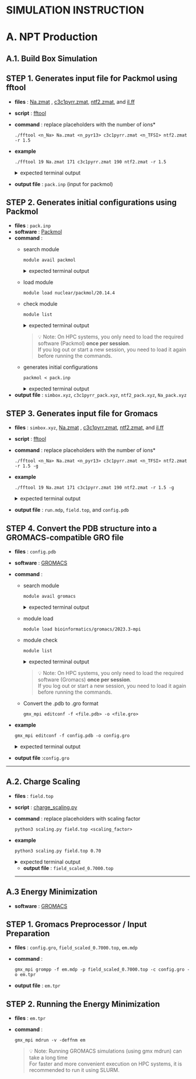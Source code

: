 SIMULATION INSTRUCTION
=============================
A. NPT Production
=============================

A.1. Build Box Simulation
--------

STEP 1. Generates input file for Packmol using fftool
--------

- **files** : [Na.zmat](simulation_input/input_file/Na.zmat) , [c3c1pyrr.zmat](simulation_input/input_file/c3c1pyrr.zmat), [ntf2.zmat](simulation_input/input_file/ntf2.zmat), and [il.ff](simulation_input/input_file/il.ff)
- **script** : [fftool](simulation_input/script/FFTool)
- **command** : replace placeholders with the number of ions*
  ```
  ./fftool <n_Na> Na.zmat <n_pyr13> c3c1pyrr.zmat <n_TFSI> ntf2.zmat -r 1.5
  ```
- **example**
  ```
  ./fftool 19 Na.zmat 171 c3c1pyrr.zmat 190 ntf2.zmat -r 1.5 
  ```
  <details>
  <summary>expected terminal output</summary>
    
  <pre>
    density 1.500 mol/L  volume 420679.7 A^3
    molecule_file      species           nmol force_field      natom nbond source  charge
      Na.zmat          Na+                 19 il.ff                1     0 file   +1.0000
      c3c1pyrr.zmat    c3c1pyrr+          171 il.ff               27    27 file   +1.0000
      ntf2.zmat        tf2N-              190 il.ff               15    14 file   -1.0000
    packmol file
    pack.inp
  </pre>
  
  </details>


- **output file** : `pack.inp` (input for packmol)


STEP 2. Generates initial configurations using Packmol
--------
- **files** : `pack.inp`
- **software** : [Packmol](http://www.ime.unicamp.br/~martinez/packmol/)
- **command** :
  - search module 
    ```
    module avail packmol
    ```

    <details>
    <summary>expected terminal output</summary>
        
      <pre>
    ------------------------------------------------------- /mgpfs/apps/modulefiles -------------------------------------------------------
     nuclear/packmol/20.14.4
  
    If the avail list is too long consider trying:
  
    "module --default avail" or "ml -d av" to just list the default modules.
    "module overview" or "ml ov" to display the number of modules for each name.
  
    Use "module spider" to find all possible modules and extensions.
    Use "module keyword key1 key2 ..." to search for all possible modules matching any of the "keys".
  
      </pre>
      </details>

  - load module
    ```
    module load nuclear/packmol/20.14.4
    ```
  - check module
    ```
    module list
    ```
    <details>
    <summary>expected terminal output</summary>
      
    <pre>
    Currently Loaded Modules:
    1) prun/2.2       3) hwloc/2.7.0   5) libfabric/1.13.0   7) singularity/3.7.1   9) readline/8.2
    2) gnu12/12.2.0   4) ucx/1.14.0    6) openmpi4/4.1.4     8) ohpc               10) nuclear/packmol/20.14.4
    </pre>

    
    </details>
    
    > 💡 Note: On HPC systems, you only need to load the required software (Packmol) **once per session**.  
    > If you log out or start a new session, you need to load it again before running the commands.


  - generates initial configurations
    ```
    packmol < pack.inp
    ```
      <details>
      <summary>expected terminal output</summary>
      
      <pre>
        ################################################################################
        
         PACKMOL - Packing optimization for the automated generation of
         starting configurations for molecular dynamics simulations.
         
                                                                      Version 20.3.5 
        
        ################################################################################
        
          Packmol must be run with: packmol < inputfile.inp 
        
          Userguide at: http://m3g.iqm.unicamp.br/packmol 
        
          Reading input file... (Control-C aborts)
          Seed for random number generator:      1234567
          Output file: simbox.xyz
          Reading coordinate file: ilff/Na_pack.xyz
          Number of independent structures:            1
          The structures are: 
          Structure            1 :Na+ il.ff(           1  atoms)
          Maximum number of GENCAN loops for all molecule packing:          200
          Total number of restrictions:            1
          Distance tolerance:    2.5000000000000000     
          Number of molecules of type            1 :           20
          Total number of atoms:           20
          Total number of molecules:           20
          Number of fixed molecules:            0
          Number of free molecules:           20
          Number of variables:          120
          Total number of fixed atoms:            0
          Maximum internal distance of type            1 :    0.0000000000000000     
          All atoms must be within these coordinates: 
           x: [   -998.39999999999998      ,    1001.6000000000000       ] 
           y: [   -998.39999999999998      ,    1001.6000000000000       ] 
           z: [   -998.39999999999998      ,    1001.6000000000000       ] 
          If the system is larger than this, increase the sidemax parameter. 
        
        ################################################################################
        
          Building initial approximation ... 
        
        ################################################################################
        
          Adjusting initial point to fit the constraints 
        
        --------------------------------------------------------------------------------
        
        --------------------------------------------------------------------------------
        
          Molecules of type:            1
        
          Packing:|0                                                             100%|
                  |*******
        
          Restraint-only function value:    7.6356809804166854E-014
          Maximum violation of the restraints:    1.7918856863805915E-014
        
        --------------------------------------------------------------------------------
        
          Rescaling maximum and minimum coordinates... 
          Computing size of patches... 
          Add fixed molecules to permanent arrays... 
          Reseting center of mass... 
        
        --------------------------------------------------------------------------------
        
          Setting initial trial coordinates ... 
        
        --------------------------------------------------------------------------------
        
        --------------------------------------------------------------------------------
        
          Molecules of type:            1
          Adjusting random positions to fit the constraints. 
          Restraint-only function value:    0.0000000000000000     
          Maximum violation of the restraints:    0.0000000000000000     
        
        ################################################################################
        
          Objective function at initial point:    0.0000000000000000     
        
        ################################################################################
        
          Packing molecules of type:            1
        
        ################################################################################
        
        
          Initial approximation is a solution. Nothing to do. 
        
          Current point written to file: simbox.xyz
        --------------------------------------------------------------------------------
          Packing solved for molecules of type           1
          Objective function value:    0.0000000000000000     
          Maximum violation of target distance:    0.0000000000000000     
          Max. constraint violation:    0.0000000000000000     
        --------------------------------------------------------------------------------
        
        ################################################################################
        
          Packing all molecules together 
        
        ################################################################################
        
        
          Initial approximation is a solution. Nothing to do. 
        
          Solution written to file: simbox.xyz
        
        ################################################################################
        
                                         Success! 
                      Final objective function value: .00000E+00
                      Maximum violation of target distance:   0.000000
                      Maximum violation of the constraints: .00000E+00
        
        --------------------------------------------------------------------------------
        
                      Please cite this work if Packmol was useful: 
        
                   L. Martinez, R. Andrade, E. G. Birgin, J. M. Martinez, 
                 PACKMOL: A package for building initial configurations for
                           molecular dynamics simulations. 
                  Journal of Computational Chemistry, 30:2157-2164,2009.
        
        ################################################################################
        
           Running time:    1.27600040E-03  seconds. 
        
        -------------------------------------------------------------------------------
      </pre>
      </details>
- **output file** : `simbox.xyz`, `c3c1pyrr_pack.xyz`, `ntf2_pack.xyz`, `Na_pack.xyz`

STEP 3. Generates input file for Gromacs
--------
- **files** : `simbox.xyz`, [Na.zmat](simulation_input/input_file/Na.zmat) , [c3c1pyrr.zmat](simulation_input/input_file/c3c1pyrr.zmat), [ntf2.zmat](simulation_input/input_file/ntf2.zmat), and [il.ff](simulation_input/input_file/il.ff)
- **script** : [fftool](simulation_input/script/FFTool)
- **command** : replace placeholders with the number of ions*
  ```
  ./fftool <n_Na> Na.zmat <n_pyr13> c3c1pyrr.zmat <n_TFSI> ntf2.zmat -r 1.5 -g
  ```
- **example**
  ```
  ./fftool 19 Na.zmat 171 c3c1pyrr.zmat 190 ntf2.zmat -r 1.5 -g
  ```
  <details>
    <summary>expected terminal output</summary>
    
  <pre>
  density 1.500 mol/L  volume 420679.7 A^3
  molecule_file      species           nmol force_field      natom nbond source  charge
    Na.zmat          Na+                 19 il.ff                1     0 file   +1.0000
    c3c1pyrr.zmat    c3c1pyrr+          171 il.ff               27    27 file   +1.0000
    ntf2.zmat        tf2N-              190 il.ff               15    14 file   -1.0000
  gromacs files
    run.mdp
    field.top
    config.pdb
  </pre>
  </details>
- **output file** : `run.mdp`, `field.top`, and `config.pdb`

STEP 4. Convert the PDB structure into a GROMACS-compatible GRO file
--------
- **files** : `config.pdb`
- **software** : [GROMACS](https://www.gromacs.org)
- **command** :
  - search module
    ```
    module avail gromacs
    ```
    <details>
    <summary>expected terminal output</summary>
      
    <pre>
    ------------------------------------------------------- /mgpfs/apps/modulefiles -------------------------------------------------------
       bioinformatics/gromacs/2023-plumed-mpi    bioinformatics/gromacs/2023-plumed    bioinformatics/gromacs/2023.3-mpi (D)
    
      Where:
       D:  Default Module
    
    If the avail list is too long consider trying:
    
    "module --default avail" or "ml -d av" to just list the default modules.
    "module overview" or "ml ov" to display the number of modules for each name.
    
    Use "module spider" to find all possible modules and extensions.
    Use "module keyword key1 key2 ..." to search for all possible modules matching any of the "keys".
    </pre>
    </details>
  
  - module load
    ```
    module load bioinformatics/gromacs/2023.3-mpi
    ```
  - module check
    ```
    module list
    ```
    <details>
    <summary>expected terminal output</summary>
      
    <pre>
    Currently Loaded Modules:
      1) prun/2.2       4) ucx/1.14.0         7) singularity/3.7.1  10) mpi/2021.10.0      13) bioinformatics/plumed/2.9.0
      2) gnu12/12.2.0   5) libfabric/1.13.0   8) ohpc               11) fftw/3.3.8-shared  14) bioinformatics/gromacs/2023.3-mpi
      3) hwloc/2.7.0    6) openmpi4/4.1.4     9) python/3.9.16      12) gcc/12.2.0

    </pre>
    </details>
 
    > 💡 Note: On HPC systems, you only need to load the required software (Gromacs) **once per session**.  
    > If you log out or start a new session, you need to load it again before running the commands.

  - Convert the .pdb to .gro format
    ```
    gmx_mpi editconf -f <file.pdb> -o <file.gro>
    ```
- **example**
  ```
  gmx_mpi editconf -f config.pdb -o config.gro
  ```
  <details>
  <summary>expected terminal output</summary>
      
  <pre>
  Command line:
    gmx editconf -f config.pdb -o config.gro
  
  Note that major changes are planned in future for editconf, to improve usability and utility.
  WARNING: all CONECT records are ignored
  Read 7486 atoms
  Volume: 420.678 nm^3, corresponds to roughly 189300 electrons
  No velocities found
  
  GROMACS reminds you: "A C program is like a fast dance on a newly waxed dance floor by people carrying razors." (Waldi Ravens)

  </pre>
  </details>

- **output file** :`config.gro`
---

A.2. Charge Scaling
--------
- **files** : `field.top`
- **script** : [charge_scaling.py](simulation_input/script/charge_scaling)
- **command** : replace placeholders with scaling factor
  ```
  python3 scaling.py field.top <scaling_factor>
  ```
  
- **example**
    ```
    python3 scaling.py field.top 0.70
    ```
   <details>
    <summary>expected terminal output</summary>
      
    <pre>
    Reading input file: field.top
    Scaling charges with factor: 0.7
    Scaling charges completed:
    - Total atoms scaled in [ atoms ]: 43
    - Total atomtypes scaled in [ atomtypes ]: 13
    Writing scaled output to: field_scaled_0.7000.top
    Done!
    </pre>
    
    </details>

  - **output file** : `field_scaled_0.7000.top`
  
  ---

A.3 Energy Minimization
--------
- **software** : [GROMACS](https://www.gromacs.org)
  
STEP 1. Gromacs Preprocessor / Input Preparation
--------
- **files** : `config.gro`, `field_scaled_0.7000.top`, `em.mdp`
- **command** :

  ```
  gmx_mpi grompp -f em.mdp -p field_scaled_0.7000.top -c config.gro -o em.tpr
  ```
- **output file** : `em.tpr`

STEP 2. Running the Energy Minimization
-------
- **files** : `em.tpr`
- **command** :

  ```
  gmx_mpi mdrun -v -deffnm em
  ```
  > 💡 Note: Running GROMACS simulations (using gmx mdrun) can take a long time  
  > For faster and more convenient execution on HPC systems, it is recommended to run it using SLURM.


